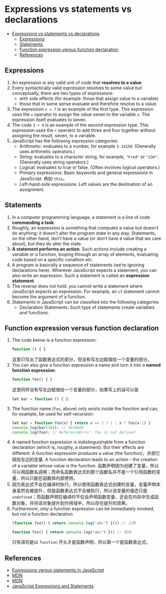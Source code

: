 # Expressions vs statements vs declarations


<!-- TOC -->

- [Expressions vs statements vs declarations](#expressions-vs-statements-vs-declarations)
    - [Expressions](#expressions)
    - [Statements](#statements)
    - [Function expression versus function declaration](#function-expression-versus-function-declaration)
    - [References](#references)

<!-- /TOC -->


## Expressions
1. An expression is any valid unit of code that **resolves to a value**.
2. Every syntactically valid expression resolves to some value but conceptually, there are two types of expressions:    
    * with side effects (for example: those that assign value to a variable) 
    * those that in some sense evaluate and therefore resolve to a value.
3. The expression `x = 7` is an example of the first type. This expression uses the `=` operator to assign the value seven to the variable `x`. The expression itself evaluates to seven.
4. The code `3 + 4` is an example of the second expression type. This expression uses the `+` operator to add three and four together without assigning the result, seven, to a variable.
5. JavaScript has the following expression categories:
    * Arithmetic: evaluates to a number, for example `3.14159`. (Generally uses arithmetic operators.)
    * String: evaluates to a character string, for example, `"Fred"` or `"234"`. (Generally uses string operators.)
    * Logical: evaluates to true or false. (Often involves logical operators.)
    * Primary expressions: Basic keywords and general expressions in JavaScript. 例如 `this`。
    * Left-hand-side expressions: Left values are the destination of an assignment.


## Statements
1. In a computer programming language, a statement is a line of code **commanding a task**. 
2. Roughly, an expression is something that computes a value but doesn’t do anything: it doesn’t alter the program state in any way. Statements, on the other hand, don’t have a value (or don’t have a value that we care about), but they do alter the state.
3. **A statement performs an action**. Such actions include creating a variable or a function, looping through an array of elements, evaluating code based on a specific condition etc.
3. A program is basically a sequence of statements (we’re ignoring declarations here). Wherever JavaScript expects a statement, you can also write an expression. Such a statement is called an **expression statement**. 
4. The reverse does not hold: you cannot write a statement where JavaScript expects an expression. For example, an `if` statement cannot become the argument of a function.
5. Statements in JavaScript can be classified into the following categories
    * Declaration Statements: Such type of statements create variables and functions.


## Function expression versus function declaration
1. The code below is a function expression:
    ```js
    function () { }
    ```
    这里只写出了函数表达式的部分，但没有写左边赋值给一个变量的部分。
2. You can also give a function expression a name and turn it into a **named function expression**:
    ```js
    function foo() { }
    ```
    这里同样没有写左边赋值给一个变量的部分，如果写上的话可以是
    ```js
    let bar = function () { };
    ```
3. The function name (`foo`, above) only exists inside the function and can, for example, be used for self-recursion:
    ```js
    let bar = function foo(x) { return x <= 1 ? 1 : x * foo(x-1) }
    console.log(bar(10)); // 3628800
    console.log(foo); // ReferenceError: foo is not defined
    ```
4. A named function expression is indistinguishable from a function declaration (which is, roughly, a statement). But their effects are different: A function expression produces a value (the function)，并把它赋给左边的变量. A function declaration leads to an action – the creation of a variable whose value is the function. 函数声明因为创建了变量，所以可以用函数名调用；而命名函数表达式的那个函数名并不是一个引用函数的变量，所以只能在函数体内部使用。
5. 因为表达式不会在编译时执行，所以使用函数表达式创建的变量，变量声明本身虽然会被提升，但是函数表达式不会被执行，所以该变量的值还只是 `undefined`；而函数声明在编译时不仅会声明函数变量，还会在内存中生成函数对象，并将该对象提升到作用域中，所以存在提升的效果。
6. Furthermore, only a function expression can be immediately invoked, but not a function declaration
    ```js
    (function foo() { return console.log("abc") }()) // 正确

    function foo() { return console.log("abc") }() // 错误
    ```
    只有语句是以 `function` 开头才是函数声明，所以第一个是函数表达式。


## References
* [Expressions versus statements in JavaScript](https://2ality.com/2012/09/expressions-vs-statements.html)
* [MDN](https://developer.mozilla.org/en-US/docs/Web/JavaScript/Guide/Expressions_and_Operators#expressions)
* [MDN](https://developer.mozilla.org/en-US/docs/Glossary/Statement)
* [JavaScript Expressions and Statements](https://medium.com/launch-school/javascript-expressions-and-statements-4d32ac9c0e74)
